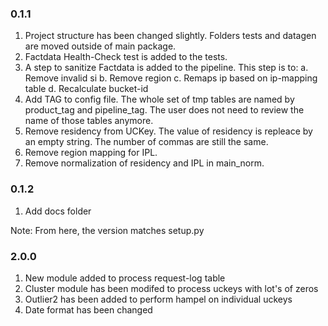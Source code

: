 ### 0.1.1
1. Project structure has been changed slightly. Folders tests and datagen are moved outside of main package.
2. Factdata Health-Check test is added to the tests.
3. A step to sanitize Factdata is added to the pipeline. This step is to:
    a. Remove invalid si
    b. Remove region
    c. Remaps ip based on ip-mapping table
    d. Recalculate bucket-id
4. Add TAG to config file. The whole set of tmp tables are named by product_tag and pipeline_tag. The user does not need to review the name of those tables anymore. 
5. Remove residency from UCKey. The value of residency is repleace by an empty string. The number of commas are still the same.
6. Remove region mapping for IPL.
7. Remove normalization of residency and IPL in main_norm.

### 0.1.2
1. Add docs folder

Note: From here, the version matches setup.py
### 2.0.0
1. New module added to process request-log table
2. Cluster module has been modifed to process uckeys with lot's of zeros
3. Outlier2 has been added to perform hampel on individual uckeys
4. Date format has been changed
